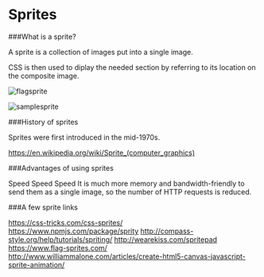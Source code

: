 # Sprites

###What is a sprite?

A sprite is a collection of images put into a single image.

CSS is then used to diplay the needed section by referring to its location on the composite image.

![flagsprite](https://www.flag-sprites.com/gen/flags.png?set=famfamfam&countries=ad,ae,af,ag,ai,al,am,an,ao,ar,as,at,au,aw,az,ba,bb,bd,be,bf,bg,bh,bi,bj,bm,bn,bo,br,bs,bt,bv,bw,by,bz,ca,catalonia,cd,cf,cg,ch,ci,ck,cl,cm,cn,co,cr,cu,cv,cw,cy,cz,de,dj,dk,dm,do,dz,ec,ee,eg,eh,england,er,es,et,eu,fi,fj,fk,fm,fo,fr,ga,gb,gd,ge,gf,gg,gh,gi,gl,gm,gn,gp,gq,gr,gs,gt,gu,gw,gy,hk,hm,hn,hr,ht,hu,ic,id,ie,il,im,in,io,iq,ir,is,it,je,jm,jo,jp,ke,kg,kh,ki,km,kn,kp,kr,kurdistan,kw,ky,kz,la,lb,lc,li,lk,lr,ls,lt,lu,lv,ly,ma,mc,md,me,mg,mh,mk,ml,mm,mn,mo,mp,mq,mr,ms,mt,mu,mv,mw,mx,my,mz,na,nc,ne,nf,ng,ni,nl,no,np,nr,nu,nz,om,pa,pe,pf,pg,ph,pk,pl,pm,pn,pr,ps,pt,pw,py,qa,re,ro,rs,ru,rw,sa,sb,sc,scotland,sd,se,sg,sh,si,sk,sl,sm,sn,so,somaliland,sr,ss,st,sv,sx,sy,sz,tc,td,tf,tg,th,tibet,tj,tk,tl,tm,tn,to,tr,tt,tv,tw,tz,ua,ug,um,us,uy,uz,va,vc,ve,vg,vi,vn,vu,wales,wf,ws,xk,ye,yt,za,zanzibar,zm,zw)

![samplesprite](https://upload.wikimedia.org/wikipedia/commons/thumb/0/03/Sprite-example.gif/220px-Sprite-example.gif)

###History of sprites

Sprites were first introduced in the mid-1970s.

https://en.wikipedia.org/wiki/Sprite_(computer_graphics)

###Advantages of using sprites

Speed
Speed
Speed
It is much more memory and bandwidth-friendly to send them as a single image, so the number of HTTP requests is reduced.


###A few sprite links

https://css-tricks.com/css-sprites/  
https://www.npmjs.com/package/sprity
http://compass-style.org/help/tutorials/spriting/
http://wearekiss.com/spritepad
https://www.flag-sprites.com/
http://www.williammalone.com/articles/create-html5-canvas-javascript-sprite-animation/

